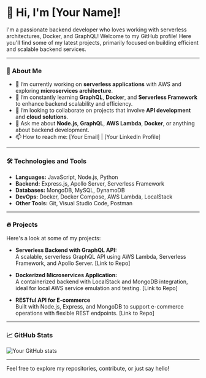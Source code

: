 # 👋 Hi, I'm [Your Name]!

I'm a passionate backend developer who loves working with serverless architectures, Docker, and GraphQL! Welcome to my GitHub profile! Here you'll find some of my latest projects, primarily focused on building efficient and scalable backend services.

---

### 🚀 About Me

- 🔭 I’m currently working on **serverless applications** with AWS and exploring **microservices architecture**.
- 🌱 I’m constantly learning **GraphQL**, **Docker**, and **Serverless Framework** to enhance backend scalability and efficiency.
- 👯 I’m looking to collaborate on projects that involve **API development** and **cloud solutions**.
- 💬 Ask me about **Node.js**, **GraphQL**, **AWS Lambda**, **Docker**, or anything about backend development.
- 📫 How to reach me: [Your Email] | [Your LinkedIn Profile]

---

### 🛠️ Technologies and Tools

- **Languages:** JavaScript, Node.js, Python
- **Backend:** Express.js, Apollo Server, Serverless Framework
- **Databases:** MongoDB, MySQL, DynamoDB
- **DevOps:** Docker, Docker Compose, AWS Lambda, LocalStack
- **Other Tools:** Git, Visual Studio Code, Postman

---

### 🔥 Projects

Here's a look at some of my projects:

- **Serverless Backend with GraphQL API:**  
  A scalable, serverless GraphQL API using AWS Lambda, Serverless Framework, and Apollo Server. [Link to Repo]

- **Dockerized Microservices Application:**  
  A containerized backend with LocalStack and MongoDB integration, ideal for local AWS service emulation and testing. [Link to Repo]

- **RESTful API for E-commerce**  
  Built with Node.js, Express, and MongoDB to support e-commerce operations with flexible REST endpoints. [Link to Repo]

---

### 📈 GitHub Stats

![Your GitHub stats](https://github-readme-stats.vercel.app/api?username=yourusername&show_icons=true&theme=radical)

---

Feel free to explore my repositories, contribute, or just say hello!
